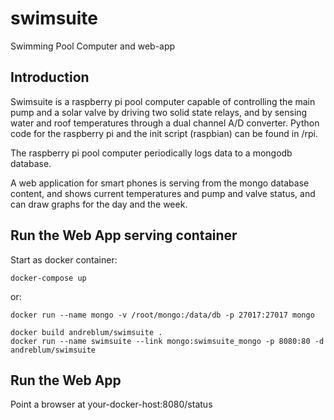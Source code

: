 # swimsuite
Swimming Pool Computer and web-app


## Introduction

Swimsuite is a raspberry pi pool computer capable of controlling the main pump and a solar valve by driving two solid state relays, and by sensing water and roof temperatures through a dual channel A/D converter. Python code for the raspberry pi and the init script (raspbian) can be found in /rpi.

The raspberry pi pool computer periodically logs data to a mongodb database.

A web application for smart phones is serving from the mongo database content, and shows current temperatures and pump and valve status, and can draw graphs for the day and the week.

## Run the Web App serving container

Start as docker container:

    docker-compose up
  
or:

    docker run --name mongo -v /root/mongo:/data/db -p 27017:27017 mongo

    docker build andreblum/swimsuite .
    docker run --name swimsuite --link mongo:swimsuite_mongo -p 8080:80 -d andreblum/swimsuite

## Run the Web App

Point a browser at your-docker-host:8080/status

